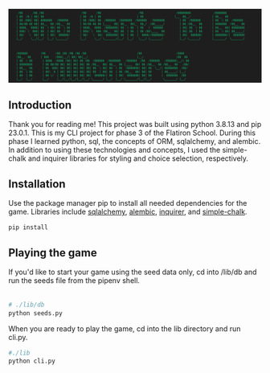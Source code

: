 ![alt text](https://github.com/SWhalley1130/phase-3-project/blob/main/main_img.png?raw=true)

## Introduction

Thank you for reading me! This project was built using python 3.8.13 and pip 23.0.1. This is my CLI project for phase 3 of the Flatiron School. During this phase I learned python, sql, the concepts of ORM, sqlalchemy, and alembic. In addition to using these technologies and concepts, I used the simple-chalk and inquirer libraries for styling and choice selection, respectively. 

## Installation 

Use the package manager pip to install all needed dependencies for the game. Libraries include [sqlalchemy](https://www.sqlalchemy.org/), [alembic](https://alembic.sqlalchemy.org/en/latest/), [inquirer](https://python-inquirer.readthedocs.io/en/latest/), and [simple-chalk](https://pypi.org/project/simple-chalk/). 

```bash
pip install
```

## Playing the game 

If you'd like to start your game using the seed data only, cd into /lib/db and run the seeds file from the pipenv shell.

```bash

# ./lib/db
python seeds.py
```

When you are ready to play the game, cd into the lib directory and run cli.py. 

```bash
#./lib 
python cli.py
```